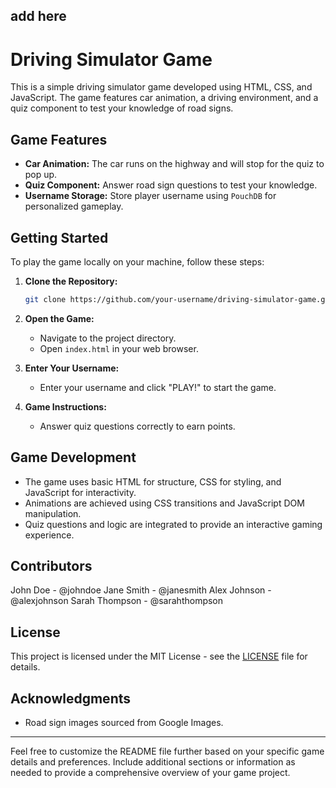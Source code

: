 add here
---

# Driving Simulator Game

This is a simple driving simulator game developed using HTML, CSS, and JavaScript. The game features car animation, a driving environment, and a quiz component to test your knowledge of road signs.

## Game Features

- **Car Animation:** The car runs on the highway and will stop for the quiz to pop up.
- **Quiz Component:** Answer road sign questions to test your knowledge.
- **Username Storage:** Store player username using `PouchDB` for personalized gameplay.

## Getting Started

To play the game locally on your machine, follow these steps:

1. **Clone the Repository:**
   ```bash
   git clone https://github.com/your-username/driving-simulator-game.git
   ```

2. **Open the Game:**
   - Navigate to the project directory.
   - Open `index.html` in your web browser.

3. **Enter Your Username:**
   - Enter your username and click "PLAY!" to start the game.

4. **Game Instructions:**
   - Answer quiz questions correctly to earn points.

## Game Development

- The game uses basic HTML for structure, CSS for styling, and JavaScript for interactivity.
- Animations are achieved using CSS transitions and JavaScript DOM manipulation.
- Quiz questions and logic are integrated to provide an interactive gaming experience.

## Contributors

John Doe - @johndoe
Jane Smith - @janesmith
Alex Johnson - @alexjohnson
Sarah Thompson - @sarahthompson

## License

This project is licensed under the MIT License - see the [LICENSE](LICENSE) file for details.

## Acknowledgments

- Road sign images sourced from Google Images.


---

Feel free to customize the README file further based on your specific game details and preferences. Include additional sections or information as needed to provide a comprehensive overview of your game project.
